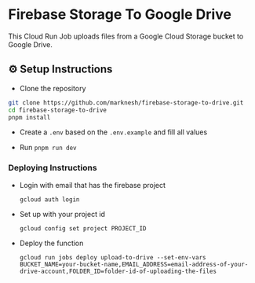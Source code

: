 # Firebase Storage To Google Drive

This Cloud Run Job uploads files from a Google Cloud Storage bucket to Google Drive.

## ⚙️ Setup Instructions

- Clone the repository

```bash
git clone https://github.com/marknesh/firebase-storage-to-drive.git
cd firebase-storage-to-drive
pnpm install
```

- Create a `.env` based on the `.env.example` and fill all values

- Run `pnpm run dev`

### Deploying Instructions

- Login with email that has the firebase project

  ```
  gcloud auth login
  ```

- Set up with your project id

  ```
  gcloud config set project PROJECT_ID
  ```

- Deploy the function

  ```
  gcloud run jobs deploy upload-to-drive --set-env-vars BUCKET_NAME=your-bucket-name,EMAIL_ADDRESS=email-address-of-your-drive-account,FOLDER_ID=folder-id-of-uploading-the-files
  ```
